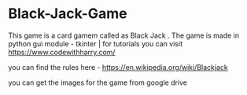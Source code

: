 # Black-Jack-Game

This game is a card gamem  called as Black Jack . The game is made in python gui module - tkinter | for tutorials you can visit 
https://www.codewithharry.com/

you can find the rules here - https://en.wikipedia.org/wiki/Blackjack

you can get the images for the game from google drive
